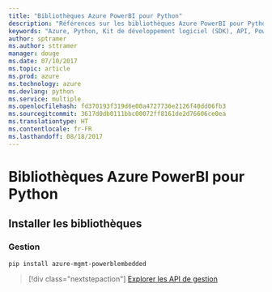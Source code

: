 ```yaml
---
title: "Bibliothèques Azure PowerBI pour Python"
description: "Références sur les bibliothèques Azure PowerBI pour Python"
keywords: "Azure, Python, Kit de développement logiciel (SDK), API, PowerBI"
author: sptramer
ms.author: sttramer
manager: douge
ms.date: 07/10/2017
ms.topic: article
ms.prod: azure
ms.technology: azure
ms.devlang: python
ms.service: multiple
ms.openlocfilehash: fd370193f319d6e00a4727736e2126f40dd06fb3
ms.sourcegitcommit: 3617d0db0111bbc00072ff8161de2d76606ce0ea
ms.translationtype: HT
ms.contentlocale: fr-FR
ms.lasthandoff: 08/18/2017
---
```

# <a name="azure-powerbi-libraries-for-python"></a>Bibliothèques Azure PowerBI pour Python

## <a name="install-the-libraries"></a>Installer les bibliothèques


### <a name="management"></a>Gestion

```bash
pip install azure-mgmt-powerblembedded
```
> [!div class="nextstepaction"]
> [Explorer les API de gestion](/python/api/overview/azure/powerbi/managementlibrary)